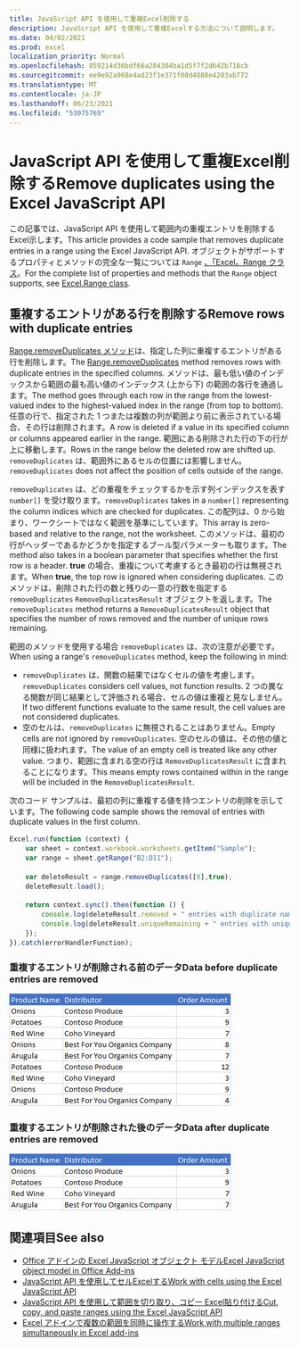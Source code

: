 ```yaml
---
title: JavaScript API を使用して重複Excel削除する
description: JavaScript API を使用して重複Excelする方法について説明します。
ms.date: 04/02/2021
ms.prod: excel
localization_priority: Normal
ms.openlocfilehash: 859214d36bdf66a284304ba1d5f7f2d642b718cb
ms.sourcegitcommit: ee9e92a968e4ad23f1e371f00d4888e4203ab772
ms.translationtype: MT
ms.contentlocale: ja-JP
ms.lasthandoff: 06/23/2021
ms.locfileid: "53075769"
---
```

# <a name="remove-duplicates-using-the-excel-javascript-api"></a><span data-ttu-id="511cf-103">JavaScript API を使用して重複Excel削除する</span><span class="sxs-lookup"><span data-stu-id="511cf-103">Remove duplicates using the Excel JavaScript API</span></span>

<span data-ttu-id="511cf-104">この記事では、JavaScript API を使用して範囲内の重複エントリを削除するExcel示します。</span><span class="sxs-lookup"><span data-stu-id="511cf-104">This article provides a code sample that removes duplicate entries in a range using the Excel JavaScript API.</span></span> <span data-ttu-id="511cf-105">オブジェクトがサポートするプロパティとメソッドの完全な一覧については `Range` [、「Excel。Range クラス](/javascript/api/excel/excel.range)。</span><span class="sxs-lookup"><span data-stu-id="511cf-105">For the complete list of properties and methods that the `Range` object supports, see [Excel.Range class](/javascript/api/excel/excel.range).</span></span>

## <a name="remove-rows-with-duplicate-entries"></a><span data-ttu-id="511cf-106">重複するエントリがある行を削除する</span><span class="sxs-lookup"><span data-stu-id="511cf-106">Remove rows with duplicate entries</span></span>

<span data-ttu-id="511cf-107">[Range.removeDuplicates メソッド](/javascript/api/excel/excel.range#removeduplicates-columns--includesheader-)は、指定した列に重複するエントリがある行を削除します。</span><span class="sxs-lookup"><span data-stu-id="511cf-107">The [Range.removeDuplicates](/javascript/api/excel/excel.range#removeduplicates-columns--includesheader-) method removes rows with duplicate entries in the specified columns.</span></span> <span data-ttu-id="511cf-108">メソッドは、最も低い値のインデックスから範囲の最も高い値のインデックス (上から下) の範囲の各行を通過します。</span><span class="sxs-lookup"><span data-stu-id="511cf-108">The method goes through each row in the range from the lowest-valued index to the highest-valued index in the range (from top to bottom).</span></span> <span data-ttu-id="511cf-109">任意の行で、指定された 1 つまたは複数の列が範囲より前に表示されている場合、その行は削除されます。</span><span class="sxs-lookup"><span data-stu-id="511cf-109">A row is deleted if a value in its specified column or columns appeared earlier in the range.</span></span> <span data-ttu-id="511cf-110">範囲にある削除された行の下の行が上に移動します。</span><span class="sxs-lookup"><span data-stu-id="511cf-110">Rows in the range below the deleted row are shifted up.</span></span> <span data-ttu-id="511cf-111">`removeDuplicates` は、範囲外にあるセルの位置には影響しません。</span><span class="sxs-lookup"><span data-stu-id="511cf-111">`removeDuplicates` does not affect the position of cells outside of the range.</span></span>

<span data-ttu-id="511cf-112">`removeDuplicates` は、どの重複をチェックするかを示す列インデックスを表す `number[]` を受け取ります。</span><span class="sxs-lookup"><span data-stu-id="511cf-112">`removeDuplicates` takes in a `number[]` representing the column indices which are checked for duplicates.</span></span> <span data-ttu-id="511cf-113">この配列は、0 から始まり、ワークシートではなく範囲を基準にしています。</span><span class="sxs-lookup"><span data-stu-id="511cf-113">This array is zero-based and relative to the range, not the worksheet.</span></span> <span data-ttu-id="511cf-114">このメソッドは、最初の行がヘッダーであるかどうかを指定するブール型パラメーターも取ります。</span><span class="sxs-lookup"><span data-stu-id="511cf-114">The method also takes in a boolean parameter that specifies whether the first row is a header.</span></span> <span data-ttu-id="511cf-115">**true** の場合、重複について考慮するとき最初の行は無視されます。</span><span class="sxs-lookup"><span data-stu-id="511cf-115">When **true**, the top row is ignored when considering duplicates.</span></span> <span data-ttu-id="511cf-116">このメソッドは、削除された行の数と残りの一意の行数を指定する `removeDuplicates` `RemoveDuplicatesResult` オブジェクトを返します。</span><span class="sxs-lookup"><span data-stu-id="511cf-116">The `removeDuplicates` method returns a `RemoveDuplicatesResult` object that specifies the number of rows removed and the number of unique rows remaining.</span></span>

<span data-ttu-id="511cf-117">範囲のメソッドを使用する場合 `removeDuplicates` は、次の注意が必要です。</span><span class="sxs-lookup"><span data-stu-id="511cf-117">When using a range's `removeDuplicates` method, keep the following in mind:</span></span>

- <span data-ttu-id="511cf-118">`removeDuplicates` は、関数の結果ではなくセルの値を考慮します。</span><span class="sxs-lookup"><span data-stu-id="511cf-118">`removeDuplicates` considers cell values, not function results.</span></span> <span data-ttu-id="511cf-119">2 つの異なる関数が同じ結果として評価される場合、セルの値は重複と見なしません。</span><span class="sxs-lookup"><span data-stu-id="511cf-119">If two different functions evaluate to the same result, the cell values are not considered duplicates.</span></span>
- <span data-ttu-id="511cf-120">空のセルは、`removeDuplicates` に無視されることはありません。</span><span class="sxs-lookup"><span data-stu-id="511cf-120">Empty cells are not ignored by `removeDuplicates`.</span></span> <span data-ttu-id="511cf-121">空のセルの値は、その他の値と同様に扱われます。</span><span class="sxs-lookup"><span data-stu-id="511cf-121">The value of an empty cell is treated like any other value.</span></span> <span data-ttu-id="511cf-122">つまり、範囲に含まれる空の行は `RemoveDuplicatesResult` に含まれることになります。</span><span class="sxs-lookup"><span data-stu-id="511cf-122">This means empty rows contained within in the range will be included in the `RemoveDuplicatesResult`.</span></span>

<span data-ttu-id="511cf-123">次のコード サンプルは、最初の列に重複する値を持つエントリの削除を示しています。</span><span class="sxs-lookup"><span data-stu-id="511cf-123">The following code sample shows the removal of entries with duplicate values in the first column.</span></span>

```js
Excel.run(function (context) {
    var sheet = context.workbook.worksheets.getItem("Sample");
    var range = sheet.getRange("B2:D11");

    var deleteResult = range.removeDuplicates([0],true);
    deleteResult.load();

    return context.sync().then(function () {
        console.log(deleteResult.removed + " entries with duplicate names removed.");
        console.log(deleteResult.uniqueRemaining + " entries with unique names remain in the range.");
    });
}).catch(errorHandlerFunction);
```

### <a name="data-before-duplicate-entries-are-removed"></a><span data-ttu-id="511cf-124">重複するエントリが削除される前のデータ</span><span class="sxs-lookup"><span data-stu-id="511cf-124">Data before duplicate entries are removed</span></span>

![範囲のExcelの重複メソッドが実行される前のデータ。](../images/excel-ranges-remove-duplicates-before.png)

### <a name="data-after-duplicate-entries-are-removed"></a><span data-ttu-id="511cf-126">重複するエントリが削除された後のデータ</span><span class="sxs-lookup"><span data-stu-id="511cf-126">Data after duplicate entries are removed</span></span>

![範囲のExcel重複するメソッドが実行された後のデータ。](../images/excel-ranges-remove-duplicates-after.png)

## <a name="see-also"></a><span data-ttu-id="511cf-128">関連項目</span><span class="sxs-lookup"><span data-stu-id="511cf-128">See also</span></span>

- [<span data-ttu-id="511cf-129">Office アドインの Excel JavaScript オブジェクト モデル</span><span class="sxs-lookup"><span data-stu-id="511cf-129">Excel JavaScript object model in Office Add-ins</span></span>](excel-add-ins-core-concepts.md)
- [<span data-ttu-id="511cf-130">JavaScript API を使用してセルExcelする</span><span class="sxs-lookup"><span data-stu-id="511cf-130">Work with cells using the Excel JavaScript API</span></span>](excel-add-ins-cells.md)
- [<span data-ttu-id="511cf-131">JavaScript API を使用して範囲を切り取り、コピー Excel貼り付ける</span><span class="sxs-lookup"><span data-stu-id="511cf-131">Cut, copy, and paste ranges using the Excel JavaScript API</span></span>](excel-add-ins-ranges-cut-copy-paste.md)
- [<span data-ttu-id="511cf-132">Excel アドインで複数の範囲を同時に操作する</span><span class="sxs-lookup"><span data-stu-id="511cf-132">Work with multiple ranges simultaneously in Excel add-ins</span></span>](excel-add-ins-multiple-ranges.md)
